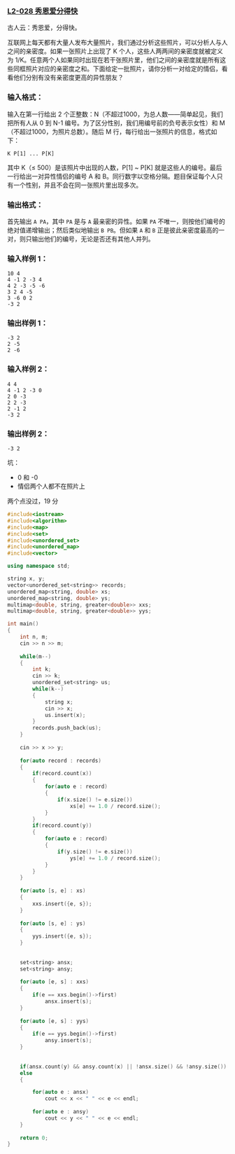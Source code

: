 ### [**L2-028 秀恩爱分得快**](https://pintia.cn/problem-sets/994805046380707840/problems/994805054698012672)



古人云：秀恩爱，分得快。

互联网上每天都有大量人发布大量照片，我们通过分析这些照片，可以分析人与人之间的亲密度。如果一张照片上出现了 K 个人，这些人两两间的亲密度就被定义为 1/K。任意两个人如果同时出现在若干张照片里，他们之间的亲密度就是所有这些同框照片对应的亲密度之和。下面给定一批照片，请你分析一对给定的情侣，看看他们分别有没有亲密度更高的异性朋友？

### 输入格式：

输入在第一行给出 2 个正整数：N（不超过1000，为总人数——简单起见，我们把所有人从 0 到 N-1 编号。为了区分性别，我们用编号前的负号表示女性）和 M（不超过1000，为照片总数）。随后 M 行，每行给出一张照片的信息，格式如下：

```
K P[1] ... P[K]
```

其中 K（≤ 500）是该照片中出现的人数，P[1] ~ P[K] 就是这些人的编号。最后一行给出一对异性情侣的编号 A 和 B。同行数字以空格分隔。题目保证每个人只有一个性别，并且不会在同一张照片里出现多次。

### 输出格式：

首先输出 `A PA`，其中 `PA` 是与 `A` 最亲密的异性。如果 `PA` 不唯一，则按他们编号的绝对值递增输出；然后类似地输出 `B PB`。但如果 `A` 和 `B` 正是彼此亲密度最高的一对，则只输出他们的编号，无论是否还有其他人并列。

### 输入样例 1：

```in
10 4
4 -1 2 -3 4
4 2 -3 -5 -6
3 2 4 -5
3 -6 0 2
-3 2
```

### 输出样例 1：

```out
-3 2
2 -5
2 -6
```

### 输入样例 2：

```in
4 4
4 -1 2 -3 0
2 0 -3
2 2 -3
2 -1 2 
-3 2
```

### 输出样例 2：

```out
-3 2
```



坑：

- 0 和 -0
- 情侣两个人都不在照片上

两个点没过，19 分

```cpp
#include<iostream>
#include<algorithm>
#include<map>
#include<set>
#include<unordered_set>
#include<unordered_map>
#include<vector>

using namespace std;

string x, y;
vector<unordered_set<string>> records;
unordered_map<string, double> xs;
unordered_map<string, double> ys;
multimap<double, string, greater<double>> xxs;
multimap<double, string, greater<double>> yys;

int main()
{
    int n, m;
    cin >> n >> m;
    
    while(m--)
    {
        int k;
        cin >> k;
        unordered_set<string> us;
        while(k--)
        {
            string x;
            cin >> x;
            us.insert(x);
        }
        records.push_back(us);
    }
    
    cin >> x >> y;
    
    for(auto record : records)
    {
        if(record.count(x))
        {
            for(auto e : record)
            {
                if(x.size() != e.size())
                    xs[e] += 1.0 / record.size();
            }
        }
        if(record.count(y))
        {
            for(auto e : record)
            {
                if(y.size() != e.size())
                    ys[e] += 1.0 / record.size();
            }
        }
    }
    
    for(auto [s, e] : xs)
    {
        xxs.insert({e, s});
    }
    
    for(auto [s, e] : ys)
    {
        yys.insert({e, s});
    }
    
    
    set<string> ansx;
    set<string> ansy;
    
    for(auto [e, s] : xxs)
    {
        if(e == xxs.begin()->first)
            ansx.insert(s);
    }
    
    for(auto [e, s] : yys)
    {
        if(e == yys.begin()->first)
            ansy.insert(s);
    }
    
    
    if(ansx.count(y) && ansy.count(x) || !ansx.size() && !ansy.size()) cout << x << " " << y << endl;
    else
    {

        for(auto e : ansx)
            cout << x << " " << e << endl;
        
        for(auto e : ansy)
            cout << y << " " << e << endl;
    }
    
    return 0;
}
```

